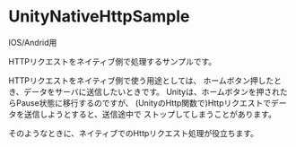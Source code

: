 # UnityNativeHttpSample

IOS/Andrid用

HTTPリクエストをネイティブ側で処理するサンプルです。

HTTPリクエストをネイティブ側で使う用途としては、
ホームボタン押したとき、データをサーバに送信したいときです。
Unityは、ホームボタンを押されたらPause状態に移行するのですが、
(UnityのHttp関数で)Httpリクエストでデータを送信しようとすると、送信途中で
ストップしてしまうことがあります。

そのようなときに、ネイティブでのHttpリクエスト処理が役立ちます。

